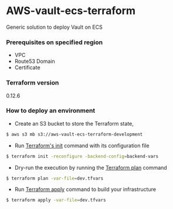# AWS-vault-ecs-terraform

Generic solution to deploy Vault on ECS

### Prerequisites on specified region

- VPC 
- Route53 Domain
- Certificate

### Terraform version
0.12.6

### How to deploy an environment

- Create an S3 bucket to store the Terraform state,
```bash
$ aws s3 mb s3://aws-vault-ecs-terraform-development
```

- Run [Terraform's init](https://www.terraform.io/docs/commands/init.html) command with its configuration file
```bash
$ terraform init -reconfigure -backend-config=backend-vars 
```

- Dry-run the execution by running the [Terraform plan](https://www.terraform.io/docs/commands/plan.html) command
```bash
$ terraform plan -var-file=dev.tfvars 
```

- Run [Terraform apply](https://www.terraform.io/docs/commands/apply.html) command to build your infrastructure
```bash
$ terraform apply -var-file=dev.tfvars 
```

